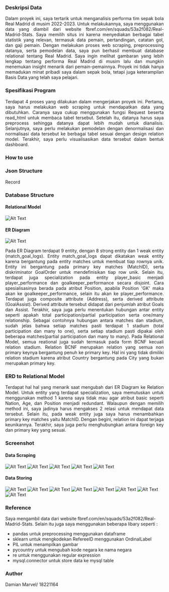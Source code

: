 ### Deskripsi Data
<p style="text-align: justify;">
Dalam proyek ini, saya tertarik untuk menganalisis performa tim sepak bola Real Madrid di musim 2022-2023. Untuk melakukannya, saya menggunakan data yang diambil dari website fbref.com/en/squads/53a2f082/Real-Madrid-Stats. Saya memilih situs ini karena menyediakan berbagai tabel statistik yang relevan, termasuk data pemain, pertandingan, catatan gol, dan gaji pemain. Dengan melakukan proses web scraping, preprocessing datanya, serta pemodelan data, saya pun berhasil membuat database relational tentang Real Madrid. Saya ingin melihat gambaran yang lebih lengkap tentang performa Real Madrid di musim lalu dan mungkin menemukan insight menarik dari pemain-pemainnya. Proyek ini tidak hanya memadukan minat pribadi saya dalam sepak bola, tetapi juga keterampilan Basis Data yang telah saya pelajari. </p>


### Spesifikasi Program
<p style="text-align: justify;">
Terdapat 4 proses yang dilakukan dalam mengerjakan proyek ini. Pertama, saya harus melakukan web scraping untuk mendapatkan data yang dibutuhkan. Caranya saya cukup menggunakan fungsi Request beserta read_html untuk membaca tabel tersebut. Setelah itu, datanya harus saya preprocess sehingga datanya dapat lebih mudah untuk dianalisis. Selanjutnya, saya perlu melakukan pemodelan dengan denormalisasi dan normalisasi data tersebut ke berbagai tabel sesuai dengan design relation model. Terakhir, saya perlu visualisasikan data tersebut dalam bentuk dashboard.</p>

### How to use

### Json Structure
Record

### Database Structure
#### Relational Model
![Alt Text](Data%20Storing/design/Relational%20Model.png)
#### ER Diagram
![Alt Text](Data%20Storing/design/ER%20Diagram.png)
<p style="text-align: justify;">
Pada ER Diagram terdapat 9 entity, dengan 8 strong entity dan 1 weak entity (match_goal_logs). Entity match_goal_logs dapat dikatakan weak entity karena bergantung pada entity matches untuk membuat tiap rownya unik. Entity ini bergantung pada primary key matches (MatchID), serta diskriminator GoalOrder untuk mendefinisikan tiap row unik. Selain itu, terdapat juga specialization pada entity player_basic menjadi player_performance dan goalkeeper_performance secara disjoint. Cara spesialisasinya berada pada atribut Position, apabila Position 'GK' maka akan ke goalkeeper_performance, selain itu akan ke player_performance.  Terdapat juga composite attribute (Address), serta derived attribute (GoalAssist). Derived attribute tersebut didapat dari penjumlah atribut Goals dan Assist. Terakhir, saya juga perlu menentukan hubungan antar entity seperti apakah total participation/partial participation serta one/many relationship. Sebagai contohnya hubungan antara matches dan stadium, sudah jelas bahwa setiap matches pasti terdapat 1 stadium (total participation dan many to one), serta setiap stadium pasti dipakai oleh beberapa matches(partial participation dan many to many). 
Pada Relational Model, semua reational juga sudah termasuk pada form BCNF kecuali relation stadium. Relation BCNF merupakan relation yang semua non primary keynya bergantung penuh ke primary key. Hal ini yang tidak dimiliki relation stadium karena atribut Country bergantung pada City yang bukan merupakan primary key.
</p>

### ERD to Relational Model
<p style="text-align: justify;">
Terdapat hal hal yang menarik saat mengubah dari ER Diagram ke Relation Model. Untuk entity yang terdapat specialization, saya memutuskan untuk menggunakan method 1 karena saya tidak mau agar atribut basic seperti Nation, Age, dan Position menjadi redundant. Walaupun dengan memilih method ini, saya jadinya harus mengakses 2 relasi untuk mendapat data tersebut. Selain itu, pada weak entity juga saya harus menambahkan primary key matches yaitu MatchID. Dengan begini, relation ini dapat terjaga keunikannya. Terakhir, saya juga perlu menghubungkan antara foreign key dan primary key yang sesuai. 
</p>

### Screenshot
#### Data Scraping 
![Alt Text](Data%20Scraping/screenshot/goal_log.png)
![Alt Text](Data%20Scraping/screenshot/goalkeeper_performance.png)
![Alt Text](Data%20Scraping/screenshot/madrid_fixtures.png)
![Alt Text](Data%20Scraping/screenshot/player_performance.png)
![Alt Text](Data%20Scraping/screenshot/wages.png)
#### Data Storing
![Alt Text](Data%20Storing/screenshot/all%20tables.png)
![Alt Text](Data%20Storing/screenshot/goalkeeper_performance.png)
![Alt Text](Data%20Storing/screenshot/match_goal_logs.png)
![Alt Text](Data%20Storing/screenshot/matches.png)
![Alt Text](Data%20Storing/screenshot/player_basic.png)
![Alt Text](Data%20Storing/screenshot/player_performance.png)
![Alt Text](Data%20Storing/screenshot/player_playingtime.png)
![Alt Text](Data%20Storing/screenshot/player_wage.png)

### Reference
Saya mengambil data dari website fbref.com/en/squads/53a2f082/Real-Madrid-Stats. Selain itu juga saya menggunakan beberapa libary seperti :
- pandas untuk preprocessing menggunakan dataframe
- sklearn untuk mengkodekan RefereeID menggunakan OrdinalLabel
- PIL untuk menampilkan gambar
- pycountry untuk mengubah kode negara ke nama negara
- re untuk menggunakan regular expression
- mysql.connector untuk store data ke mysql table

### Author
Damian Marvel/ 18221164
